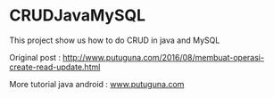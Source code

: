# CRUDJavaMySQL
This project show us how to do CRUD in java and MySQL


Original post : http://www.putuguna.com/2016/08/membuat-operasi-create-read-update.html

More tutorial java android : www.putuguna.com

